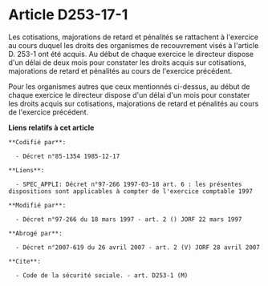 # Article D253-17-1

Les cotisations, majorations de retard et pénalités se rattachent à l'exercice au cours duquel les droits des organismes de
recouvrement visés à l'article D. 253-1 ont été acquis. Au début de chaque exercice le directeur dispose d'un délai de deux
mois pour constater les droits acquis sur cotisations, majorations de retard et pénalités au cours de l'exercice précédent.

Pour les organismes autres que ceux mentionnés ci-dessus, au début de chaque exercice le directeur dispose d'un délai d'un
mois pour constater les droits acquis sur cotisations, majorations de retard et pénalités au cours de l'exercice précédent.

**Liens relatifs à cet article**

	**Codifié par**:

	  - Décret n°85-1354 1985-12-17

	**Liens**:

	  - SPEC_APPLI: Décret n°97-266 1997-03-18 art. 6 : les présentes dispositions sont applicables à compter de l'exercice comptable 1997

	**Modifié par**:

	  - Décret n°97-266 du 18 mars 1997 - art. 2 () JORF 22 mars 1997

	**Abrogé par**:

	  - Décret n°2007-619 du 26 avril 2007 - art. 2 (V) JORF 28 avril 2007

	**Cite**:

	  - Code de la sécurité sociale. - art. D253-1 (M)
